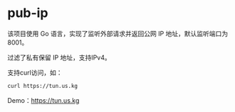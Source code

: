 # pub-ip

该项目使用 Go 语言，实现了监听外部请求并返回公网 IP 地址，默认监听端口为8001。

过滤了私有保留 IP 地址，支持IPv4。

支持curl访问，如：

```bash
curl https://tun.us.kg
```

Demo：https://tun.us.kg
